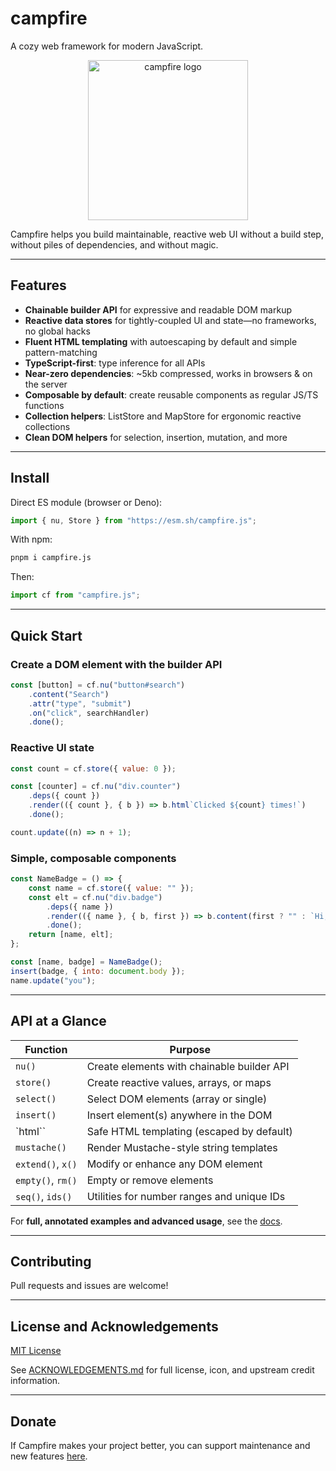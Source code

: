 # campfire

A cozy web framework for modern JavaScript.

<p align='center'>
    <img src='campfire.png' alt='campfire logo' width=256 height=256>
</p>

Campfire helps you build maintainable, reactive web UI without a build step, without piles of
dependencies, and without magic.

---

## Features

- **Chainable builder API** for expressive and readable DOM markup
- **Reactive data stores** for tightly-coupled UI and state—no frameworks, no global hacks
- **Fluent HTML templating** with autoescaping by default and simple pattern-matching
- **TypeScript-first**: type inference for all APIs
- **Near-zero dependencies**: ~5kb compressed, works in browsers & on the server
- **Composable by default**: create reusable components as regular JS/TS functions
- **Collection helpers**: ListStore and MapStore for ergonomic reactive collections
- **Clean DOM helpers** for selection, insertion, mutation, and more

---

## Install

Direct ES module (browser or Deno):

```js
import { nu, Store } from "https://esm.sh/campfire.js";
```

With npm:

```sh
pnpm i campfire.js
```

Then:

```js
import cf from "campfire.js";
```

---

## Quick Start

### Create a DOM element with the builder API

```js
const [button] = cf.nu("button#search")
    .content("Search")
    .attr("type", "submit")
    .on("click", searchHandler)
    .done();
```

### Reactive UI state

```js
const count = cf.store({ value: 0 });

const [counter] = cf.nu("div.counter")
    .deps({ count })
    .render(({ count }, { b }) => b.html`Clicked ${count} times!`)
    .done();

count.update((n) => n + 1);
```

### Simple, composable components

```js
const NameBadge = () => {
    const name = cf.store({ value: "" });
    const elt = cf.nu("div.badge")
        .deps({ name })
        .render(({ name }, { b, first }) => b.content(first ? "" : `Hi, ${name}!`))
        .done();
    return [name, elt];
};

const [name, badge] = NameBadge();
insert(badge, { into: document.body });
name.update("you");
```

---

## API at a Glance

| Function          | Purpose                                    |
| ----------------- | ------------------------------------------ |
| `nu()`            | Create elements with chainable builder API |
| `store()`         | Create reactive values, arrays, or maps    |
| `select()`        | Select DOM elements (array or single)      |
| `insert()`        | Insert element(s) anywhere in the DOM      |
| `html``           | Safe HTML templating (escaped by default)  |
| `mustache()`      | Render Mustache-style string templates     |
| `extend()`, `x()` | Modify or enhance any DOM element          |
| `empty()`, `rm()` | Empty or remove elements                   |
| `seq()`, `ids()`  | Utilities for number ranges and unique IDs |

For **full, annotated examples and advanced usage**, see the
[docs](https://xyzshantaram.github.io/campfire/?tab=docs).

---

## Contributing

Pull requests and issues are welcome!

---

## License and Acknowledgements

[MIT License](LICENSE)

See [ACKNOWLEDGEMENTS.md](ACKNOWLEDGEMENTS.md) for full license, icon, and upstream credit
information.

---

## Donate

If Campfire makes your project better, you can support maintenance and new features
[here](https://shantaram.xyz/contact/donate.html).
